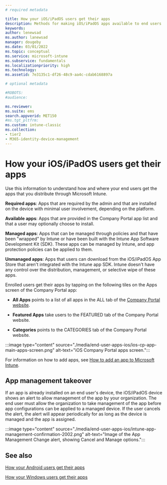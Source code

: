 ```yaml
---
# required metadata

title: How your iOS/iPadOS users get their apps 
description: Methods for making iOS/iPadOS apps available to end users
keywords:
author: lenewsad
ms.author: lanewsad
manager: dougeby
ms.date: 03/01/2022
ms.topic: conceptual
ms.service: microsoft-intune
ms.subservice: fundamentals
ms.localizationpriority: high
ms.technology:
ms.assetid: 7e3135c1-df26-48c9-aa4c-cdab6168897a

# optional metadata

#ROBOTS:
#audience:

ms.reviewer:
ms.suite: ems
search.appverid: MET150
#ms.tgt_pltfrm:
ms.custom: intune-classic
ms.collection:
- tier2
- M365-identity-device-management
---
```



# How your iOS/iPadOS users get their apps

Use this information to understand how and where your end users get the apps that you distribute through Microsoft Intune.

**Required apps**: Apps that are required by the admin and that are installed on the device with minimal user involvement, depending on the platform.

**Available apps**: Apps that are provided in the Company Portal app list and that a user may optionally choose to install.

**Managed apps**: Apps that can be managed through policies and that have been "wrapped" by Intune or have been built with the Intune App Software Development Kit (SDK). These apps can be managed by Intune, and app protection policies can be applied to them.

**Unmanaged apps**: Apps that users can download from the iOS/iPadOS App Store that aren't integrated with the Intune app SDK. Intune doesn't have any control over the distribution, management, or selective wipe of these apps.  

Enrolled users get their apps by tapping on the following tiles on the Apps screen of the Company Portal app:

- **All Apps** points to a list of all apps in the ALL tab of the [Company Portal website](https://portal.manage.microsoft.com).

- **Featured Apps** take users to the FEATURED tab of the Company Portal website.

- **Categories** points to the CATEGORIES tab of the Company Portal website.

:::image type="content" source="./media/end-user-apps-ios/ios-cp-app-main-apps-screen.png" alt-text="iOS Company Portal apps screen.":::

For information on how to add apps, see [How to add an app to Microsoft Intune](../apps/apps-add.md).

## App management takeover
If an app is already installed on an end user's device, the iOS/iPadOS device shows an alert to allow management of the app by your organization. The end user must allow the organization to take management of the app before app configurations can be applied to a managed device. If the user cancels the alert, the alert will appear periodically for as long as the device is managed and the app is assigned.  

:::image type="content" source="./media/end-user-apps-ios/intune-app-management-confirmation-2002.png" alt-text="Image of the App Management Change alert, showing Cancel and Manage options.":::

## See also  

[How your Android users get their apps](end-user-apps-android.md)

[How your Windows users get their apps](end-user-apps-windows.md)
